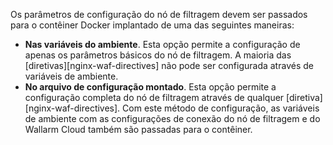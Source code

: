 Os parâmetros de configuração do nó de filtragem devem ser passados para o contêiner Docker implantado de uma das seguintes maneiras:

* **Nas variáveis do ambiente**. Esta opção permite a configuração de apenas os parâmetros básicos do nó de filtragem. A maioria das [diretivas][nginx-waf-directives] não pode ser configurada através de variáveis de ambiente.
* **No arquivo de configuração montado**. Esta opção permite a configuração completa do nó de filtragem através de qualquer [diretiva][nginx-waf-directives]. Com este método de configuração, as variáveis de ambiente com as configurações de conexão do nó de filtragem e do Wallarm Cloud também são passadas para o contêiner.